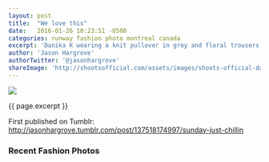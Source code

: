 ```yaml
---
layout: post
title:  "We love this"
date:   2016-01-26 10:23:51 -0500
categories: runway fashion photo montreal canada
excerpt: 'Danika K wearing a knit pullover in grey and floral trousers from Topshop. Image by Jason Hargrove'
author: 'Jason Hargrove'
authorTwitter: '@jasonhargrove'
shareImage: 'http://shootsofficial.com/assets/images/shoots-official-danika-floral-craft.jpg'
---
```


<a href="/runway/fashion/photo/montreal/canada/2016/01/26/shoots-danika-floral-craft-jh+.html">
	<img src="{{ page.shareImage }}">
</a>

<div class="description">
	<p>{{ page.excerpt }}</p>
</div>

<!--more-->

<div class="published-twitter">
	<p>First published on Tumblr:<br><a href="http://jasonhargrove.tumblr.com/post/137518174997/sunday-just-chillin" target="_new">http://jasonhargrove.tumblr.com/post/137518174997/sunday-just-chillin</a></p>
</div>

<h3>Recent Fashion Photos</h3>

<style type="text/css"> 
	.flickr_badge_image {
		margin: 0px; display: inline;
	}
	.flickr_badge_image img {
		border: none !important; margin: 2px;
	}
	#flickr_badge_wrapper {
		width: 100%; text-align: left;
	}
</style>

<div id="flickr_badge_wrapper">
	<script type="text/javascript" src="http://www.flickr.com/badge_code.gne?count=25&display=random&size=square&nsid=134797126@N06&raw=1"></script>
</div>
